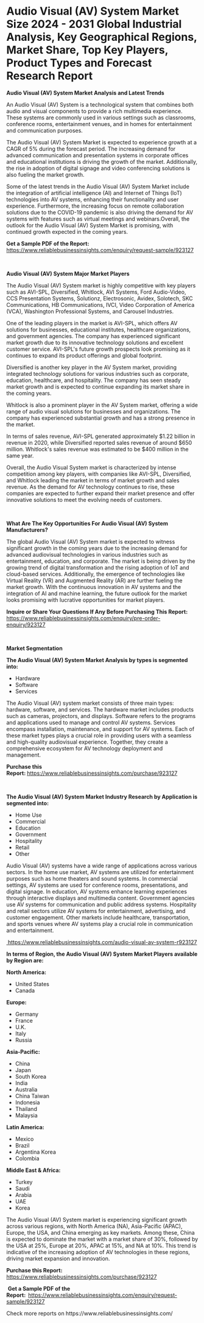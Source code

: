 <p><h1>Audio Visual (AV) System Market Size 2024 - 2031 Global Industrial Analysis, Key Geographical Regions, Market Share, Top Key Players, Product Types and Forecast Research Report</h1></p><p><strong>Audio Visual (AV) System Market Analysis and Latest Trends</strong></p>
<p><p>An Audio Visual (AV) System is a technological system that combines both audio and visual components to provide a rich multimedia experience. These systems are commonly used in various settings such as classrooms, conference rooms, entertainment venues, and in homes for entertainment and communication purposes.</p><p>The Audio Visual (AV) System Market is expected to experience growth at a CAGR of 5% during the forecast period. The increasing demand for advanced communication and presentation systems in corporate offices and educational institutions is driving the growth of the market. Additionally, the rise in adoption of digital signage and video conferencing solutions is also fueling the market growth.</p><p>Some of the latest trends in the Audio Visual (AV) System Market include the integration of artificial intelligence (AI) and Internet of Things (IoT) technologies into AV systems, enhancing their functionality and user experience. Furthermore, the increasing focus on remote collaboration solutions due to the COVID-19 pandemic is also driving the demand for AV systems with features such as virtual meetings and webinars.Overall, the outlook for the Audio Visual (AV) System Market is promising, with continued growth expected in the coming years.</p></p>
<p><strong>Get a Sample PDF of the Report:&nbsp;</strong> <a href="https://www.reliablebusinessinsights.com/enquiry/request-sample/923127">https://www.reliablebusinessinsights.com/enquiry/request-sample/923127</a></p>
<p>&nbsp;</p>
<p><strong>Audio Visual (AV) System Major Market Players</strong></p>
<p><p>The Audio Visual (AV) System market is highly competitive with key players such as AVI-SPL, Diversified, Whitlock, AVI Systems, Ford Audio-Video, CCS Presentation Systems, Solutionz, Electrosonic, Avidex, Solotech, SKC Communications, HB Communications, IVCI, Video Corporation of America (VCA), Washington Professional Systems, and Carousel Industries.</p><p>One of the leading players in the market is AVI-SPL, which offers AV solutions for businesses, educational institutes, healthcare organizations, and government agencies. The company has experienced significant market growth due to its innovative technology solutions and excellent customer service. AVI-SPL's future growth prospects look promising as it continues to expand its product offerings and global footprint.</p><p>Diversified is another key player in the AV System market, providing integrated technology solutions for various industries such as corporate, education, healthcare, and hospitality. The company has seen steady market growth and is expected to continue expanding its market share in the coming years.</p><p>Whitlock is also a prominent player in the AV System market, offering a wide range of audio visual solutions for businesses and organizations. The company has experienced substantial growth and has a strong presence in the market.</p><p>In terms of sales revenue, AVI-SPL generated approximately $1.22 billion in revenue in 2020, while Diversified reported sales revenue of around $650 million. Whitlock's sales revenue was estimated to be $400 million in the same year.</p><p>Overall, the Audio Visual System market is characterized by intense competition among key players, with companies like AVI-SPL, Diversified, and Whitlock leading the market in terms of market growth and sales revenue. As the demand for AV technology continues to rise, these companies are expected to further expand their market presence and offer innovative solutions to meet the evolving needs of customers.</p></p>
<p>&nbsp;</p>
<p><strong>What Are The Key Opportunities For Audio Visual (AV) System Manufacturers?</strong></p>
<p><p>The global Audio Visual (AV) System market is expected to witness significant growth in the coming years due to the increasing demand for advanced audiovisual technologies in various industries such as entertainment, education, and corporate. The market is being driven by the growing trend of digital transformation and the rising adoption of IoT and cloud-based services. Additionally, the emergence of technologies like Virtual Reality (VR) and Augmented Reality (AR) are further fueling the market growth. With the continuous innovation in AV systems and the integration of AI and machine learning, the future outlook for the market looks promising with lucrative opportunities for market players.</p></p>
<p><strong>Inquire or Share Your Questions If Any Before Purchasing This Report:</strong> <a href="https://www.reliablebusinessinsights.com/enquiry/pre-order-enquiry/923127">https://www.reliablebusinessinsights.com/enquiry/pre-order-enquiry/923127</a></p>
<p>&nbsp;</p>
<p><strong>Market Segmentation</strong></p>
<p><strong>The Audio Visual (AV) System Market Analysis by types is segmented into:</strong></p>
<p><ul><li>Hardware</li><li>Software</li><li>Services</li></ul></p>
<p><p>The Audio Visual (AV) system market consists of three main types: hardware, software, and services. The hardware market includes products such as cameras, projectors, and displays. Software refers to the programs and applications used to manage and control AV systems. Services encompass installation, maintenance, and support for AV systems. Each of these market types plays a crucial role in providing users with a seamless and high-quality audiovisual experience. Together, they create a comprehensive ecosystem for AV technology deployment and management.</p></p>
<p><strong>Purchase this Report:&nbsp;</strong><a href="https://www.reliablebusinessinsights.com/purchase/923127">https://www.reliablebusinessinsights.com/purchase/923127</a></p>
<p>&nbsp;</p>
<p><strong>The Audio Visual (AV) System Market Industry Research by Application is segmented into:</strong></p>
<p><ul><li>Home Use</li><li>Commercial</li><li>Education</li><li>Government</li><li>Hospitality</li><li>Retail</li><li>Other</li></ul></p>
<p><p>Audio Visual (AV) systems have a wide range of applications across various sectors. In the home use market, AV systems are utilized for entertainment purposes such as home theaters and sound systems. In commercial settings, AV systems are used for conference rooms, presentations, and digital signage. In education, AV systems enhance learning experiences through interactive displays and multimedia content. Government agencies use AV systems for communication and public address systems. Hospitality and retail sectors utilize AV systems for entertainment, advertising, and customer engagement. Other markets include healthcare, transportation, and sports venues where AV systems play a crucial role in communication and entertainment.</p></p>
<p><a href="https://www.reliablebusinessinsights.com/audio-visual-av-system-r923127">&nbsp;https://www.reliablebusinessinsights.com/audio-visual-av-system-r923127</a></p>
<p><strong>In terms of Region, the Audio Visual (AV) System Market Players available by Region are:</strong></p>
<p>
    <p> <strong> North America: </strong>
        <ul>
            <li>United States</li>
            <li>Canada</li>
        </ul>
        </p> 
    <p> <strong> Europe: </strong>
        <ul>
            <li>Germany</li>
            <li>France</li>
            <li>U.K.</li>
            <li>Italy</li>
            <li>Russia</li>
        </ul>
        </p> 
    <p> <strong> Asia-Pacific: </strong>
        <ul>
            <li>China</li>
            <li>Japan</li>
            <li>South Korea</li>
            <li>India</li>
            <li>Australia</li>
            <li>China Taiwan</li>
            <li>Indonesia</li>
            <li>Thailand</li>
            <li>Malaysia</li>
        </ul>
        </p> 
    <p> <strong> Latin America: </strong>
        <ul>
            <li>Mexico</li>
            <li>Brazil</li>
            <li>Argentina Korea</li>
            <li>Colombia</li>
        </ul>
        </p> 
    <p> <strong> Middle East & Africa: </strong>
        <ul>
            <li>Turkey</li>
            <li>Saudi</li>
            <li>Arabia</li>
            <li>UAE</li>
            <li>Korea</li>
        </ul>
    </p>
    </p>
<p><p>The Audio Visual (AV) System market is experiencing significant growth across various regions, with North America (NA), Asia-Pacific (APAC), Europe, the USA, and China emerging as key markets. Among these, China is expected to dominate the market with a market share of 30%, followed by the USA at 25%, Europe at 20%, APAC at 15%, and NA at 10%. This trend is indicative of the increasing adoption of AV technologies in these regions, driving market expansion and innovation.</p></p>
<p><strong>Purchase this Report: </strong><a href="https://www.reliablebusinessinsights.com/purchase/923127">https://www.reliablebusinessinsights.com/purchase/923127</a></p>
<p>&nbsp;<strong>Get a Sample PDF of the Report:&nbsp;&nbsp;</strong><a href="https://www.reliablebusinessinsights.com/enquiry/request-sample/923127">https://www.reliablebusinessinsights.com/enquiry/request-sample/923127</a></p>
<p><strong></strong></p>
<p>Check more reports on https://www.reliablebusinessinsights.com/</p>
